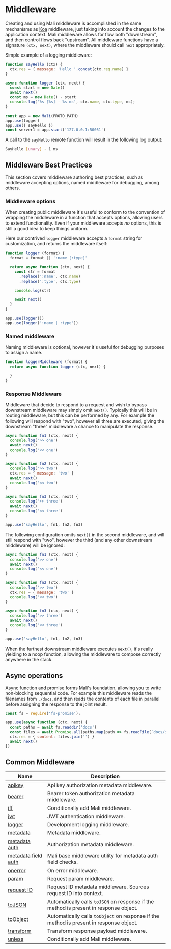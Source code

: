 # Middleware

Creating and using Mali middleware is accomplished in the same mechanisms
as [Koa](http://koajs.com/) middleware, just taking into account the changes to
the application context. Mali middleware allows for flow both "downstream",
and then control flows back "upstream". All middleware functions have a signature
`(ctx, next)`, where the middleware should call `next` appropriately.

Simple example of a logging middleware:

```js
function sayHello (ctx) {
  ctx.res = { message: 'Hello '.concat(ctx.req.name) }
}

async function logger (ctx, next) {
  const start = new Date()
  await next()
  const ms = new Date() - start
  console.log('%s [%s] - %s ms', ctx.name, ctx.type, ms);
}

const app = new Mali(PROTO_PATH)
app.use(logger)
app.use({ sayHello })
const server1 = app.start('127.0.0.1:50051')
```

A call to the `sayHello` remote function will result in the following log output:

```sh
SayHello [unary] - 1 ms
```

## Middleware Best Practices

This section covers middleware authoring best practices, such as middleware
accepting options, named middleware for debugging, among others.

### Middleware options

When creating public middleware it's useful to conform to the convention of
wrapping the middleware in a function that accepts options, allowing users to
extend functionality. Even if your middleware accepts _no_ options, this is still
a good idea to keep things uniform.

Here our contrived `logger` middleware accepts a `format` string for customization,
and returns the middleware itself:

```js
function logger (format) {
  format = format || ':name [:type]'

  return async function (ctx, next) {
    const str = format
      .replace(':name', ctx.name)
      .replace(':type', ctx.type)

    console.log(str)

    await next()
  }
}

app.use(logger())
app.use(logger(':name | :type'))
```

### Named middleware

Naming middleware is optional, however it's useful for debugging purposes to assign a name.

```js
function loggerMiddleware (format) {
  return async function logger (ctx, next) {

  }
}
```

### Response Middleware

Middleware that decide to respond to a request and wish to bypass downstream middleware may
simply omit `next()`. Typically this will be in routing middleware, but this can be performed by
any. For example the following will respond with "two", however all three are executed, giving the
downstream "three" middleware a chance to manipulate the response.

```js
async function fn1 (ctx, next) {
  console.log('>> one')
  await next()
  console.log('<< one')
}

async function fn2 (ctx, next) {
  console.log('>> two')
  ctx.res = { message: 'two' }
  await next()
  console.log('<< two')
}

async function fn3 (ctx, next) {
  console.log('>> three')
  await next()
  console.log('<< three')
}

app.use('sayHello', fn1, fn2, fn3)
```

The following configuration omits `next()` in the second middleware, and will still respond
with "two", however the third (and any other downstream middleware) will be ignored:

```js
async function fn1 (ctx, next) {
  console.log('>> one')
  await next()
  console.log('<< one')
}

async function fn2 (ctx, next) {
  console.log('>> two')
  ctx.res = { message: 'two' }
  console.log('<< two')
}

async function fn3 (ctx, next) {
  console.log('>> three')
  await next()
  console.log('<< three')
}

app.use('sayHello', fn1, fn2, fn3)
```

When the furthest downstream middleware executes `next()`, it's really yielding to a noop
function, allowing the middleware to compose correctly anywhere in the stack.

## Async operations

Async function and promise forms Mali's foundation, allowing you to write non-blocking sequential code.
For example this middleware reads the filenames from `./docs`, and then reads the contents
of each file in parallel before assigning the response to the joint result.


```js
const fs = require('fs-promise');

app.use(async function (ctx, next) {
  const paths = await fs.readdir('docs')
  const files = await Promise.all(paths.map(path => fs.readFile(`docs/${path}`, 'utf8')))
  ctx.res = { content: files.join('') }
  await next()
})
```

## Common Middleware

| Name | Description |
|---|---|
| [apikey](https://github.com/malijs/apikey) | Api key authorization metadata middleware. |
| [bearer](https://github.com/malijs/bearer) | Bearer token authorization metadata middleware. |
| [iff](https://github.com/malijs/iff) | Conditionally add Mali middleware. |
| [jwt](https://github.com/malijs/jwt) | JWT authentication middleware. |
| [logger](https://github.com/malijs/logger) | Development logging middleware. |
| [metadata](https://github.com/malijs/metadata) | Metadata middleware. |
| [metadata auth](https://github.com/malijs/metadata-auth) | Authorization metadata middleware. |
| [metadata field auth](https://github.com/malijs/metadata-field-auth) | Mali base middleware utility for metadata auth field checks. |
| [onerror](https://github.com/malijs/onerror) | On error middleware. |
| [param](https://github.com/malijs/param) | Request param middleware. |
| [request ID](https://github.com/malijs/requestid) | Request ID metadata middleware. Sources request ID into context. |
| [toJSON](https://github.com/malijs/tojson) | Automatically calls `toJSON` on response if the method is present in response object. |
| [toObject](https://github.com/malijs/toobject) | Automatically calls `toObject` on response if the method is present in response object. |
| [transform](https://github.com/malijs/transform) | Transform response payload middleware. |
| [unless](https://github.com/malijs/unless) | Conditionally add Mali middleware. |
